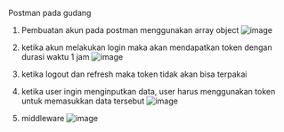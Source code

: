 Postman pada gudang
1. Pembuatan akun pada postman menggunakan array object
   ![image](https://github.com/yucup/gudang/assets/61656513/7efc2c1d-e09c-4671-a4f8-281738bc8443)

2. ketika akun melakukan login maka akan mendapatkan token dengan durasi waktu 1 jam
   ![image](https://github.com/yucup/gudang/assets/61656513/b3a24d3a-8661-426d-9052-c3794c91fc12)

3. ketika logout dan refresh maka token tidak akan bisa terpakai

4. ketika user ingin menginputkan data, user harus menggunakan token untuk memasukkan data tersebut
   ![image](https://github.com/yucup/gudang/assets/61656513/a9ebae17-43a1-4555-867c-e0044e0514eb)

5. middleware
![image](https://github.com/yucup/gudang/assets/61656513/5e1e40c8-b82d-4a9f-83d6-dc0f3a3bee35)

  


